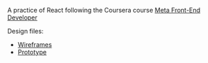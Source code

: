 A practice of React following the Coursera course [Meta Front-End Developer](https://www.coursera.org/professional-certificates/meta-front-end-developer)

Design files:
- [Wireframes](https://www.figma.com/file/5bNRSyCGkNdrCDgaRh90em/We-App-Little-Lemon-Reserve-a-Table?node-id=0%3A1&t=2j2afyN4SxT3ORcR-1)
- [Prototype](https://www.figma.com/file/7AtWstgixFKS6UITWS1TJF/Little-Lemon-Prototype-Reserve-a-Table?node-id=0%3A1&t=Mnoimv7llANhDpBp-1)
